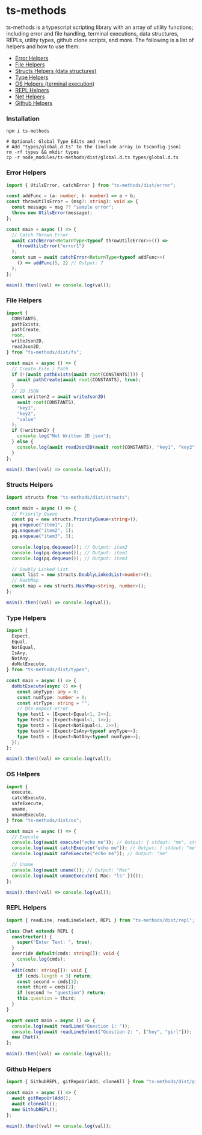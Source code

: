 # ts-methods

ts-methods is a typescript scripting library with an array of utility functions; including error and file handling, terminal executions, data structures, REPLs, utility types, github clone scripts, and more. The following is a list of helpers and how to use them:

- [Error Helpers](#Error-Helpers)
- [File Helpers](#File-Helpers)
- [Structs Helpers (data structures)](#Structs-Helpers)
- [Type Helpers](#Type-Helpers)
- [OS Helpers (terminal execution)](#OS-Helpers)
- [REPL Helpers](#REPL-Helpers)
- [Net Helpers](#Net-Helpers)
- [Github Helpers](#Github-Helpers)

### Installation

```shell
npm i ts-methods

# Optional: Global Type Edits and reset
# Add "types/global.d.ts" to the (include array in tsconfig.json)
rm -rf types && mkdir types
cp -r node_modules/ts-methods/dist/global.d.ts types/global.d.ts
```

### Error Helpers

```ts
import { UtilsError, catchError } from "ts-methods/dist/error";

const addFunc = (a: number, b: number) => a + b;
const throwUtilsError = (msg?: string): void => {
  const message = msg ?? "sample error";
  throw new UtilsError(message);
};

const main = async () => {
  // Catch Thrown Error
  await catchError<ReturnType<typeof throwUtilsError>>(() =>
    throwUtilsError("error1")
  );
  const sum = await catchError<ReturnType<typeof addFunc>>(
    () => addFunc(5, 2) // Output: 7
  );
};

main().then((val) => console.log(val));
```

### File Helpers

```ts
import {
  CONSTANTS,
  pathExists,
  pathCreate,
  root,
  writeJson2D,
  readJson2D,
} from "ts-methods/dist/fs";

const main = async () => {
  // Create File / Path
  if (!(await pathExists(await root(CONSTANTS)))) {
    await pathCreate(await root(CONSTANTS), true);
  }
  // 2D JSON
  const written2 = await writeJson2D(
    await root(CONSTANTS),
    "key1",
    "key2",
    "value"
  );
  if (!written2) {
    console.log("Not Written 2D json");
  } else {
    console.log(await readJson2D(await root(CONSTANTS), "key1", "key2"));
  }
};

main().then((val) => console.log(val));
```

### Structs Helpers

```ts
import structs from "ts-methods/dist/structs";

const main = async () => {
  // Priority Queue
  const pq = new structs.PriorityQueue<string>();
  pq.enqueue("item1", 2);
  pq.enqueue("item2", 1);
  pq.enqueue("item3", 3);

  console.log(pq.dequeue()); // Output: item2
  console.log(pq.dequeue()); // Output: item1
  console.log(pq.dequeue()); // Output: item3

  // Doubly Linked List
  const list = new structs.DoublyLinkedList<number>();
  // HashMap
  const map = new structs.HashMap<string, number>();
};

main().then((val) => console.log(val));
```

### Type Helpers

```ts
import {
  Expect,
  Equal,
  NotEqual,
  IsAny,
  NotAny,
  doNotExecute,
} from "ts-methods/dist/types";

const main = async () => {
  doNotExecute(async () => {
    const anyType: any = 0;
    const numType: number = 0;
    const strType: string = "";
    // @ts-expect-error
    type test1 = [Expect<Equal<1, 2>>];
    type test2 = [Expect<Equal<1, 1>>];
    type test3 = [Expect<NotEqual<1, 2>>];
    type test4 = [Expect<IsAny<typeof anyType>>];
    type test5 = [Expect<NotAny<typeof numType>>];
  });
};

main().then((val) => console.log(val));
```

### OS Helpers

```ts
import {
  execute,
  catchExecute,
  safeExecute,
  uname,
  unameExecute,
} from "ts-methods/dist/os";

const main = async () => {
  // Execute
  console.log(await execute("echo me")); // Output: { stdout: "me", stderr: "" }
  console.log(await catchExecute("echo me")); // Output: { stdout: "me", stderr: "" }
  console.log(await safeExecute("echo me")); // Output: "me"

  // Uname
  console.log(await uname()); // Output: "Mac"
  console.log(await unameExecute({ Mac: "ls" })());
};

main().then((val) => console.log(val));
```

### REPL Helpers

```ts
import { readLine, readLineSelect, REPL } from "ts-methods/dist/repl";

class Chat extends REPL {
  constructor() {
    super("Enter Text: ", true);
  }
  override default(cmds: string[]): void {
    console.log(cmds);
  }
  edit(cmds: string[]): void {
    if (cmds.length < 3) return;
    const second = cmds[1];
    const third = cmds[2];
    if (second != "question") return;
    this.question = third;
  }
}

export const main = async () => {
  console.log(await readLine("Question 1: "));
  console.log(await readLineSelect("Question 2: ", ["boy", "girl"]));
  new Chat();
};

main().then((val) => console.log(val));
```

### Github Helpers

```ts
import { GithubREPL, gitRepoUrlAdd, cloneAll } from "ts-methods/dist/github";

const main = async () => {
  await gitRepoUrlAdd();
  await cloneAll();
  new GithubREPL();
};

main().then((val) => console.log(val));
```
